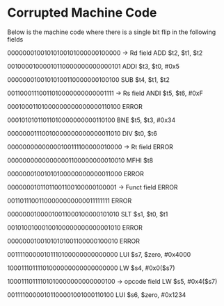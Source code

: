 # Corrupted Machine Code

Below is the machine code where there is a single bit flip in the following fields

00000001001010100101000000100000	\-\>	Rd field           ADD $t2, $t1, $t2

00100001000010110000000000000101                               ADDI $t3, $t0, #0x5

00000001001010100110000000100100                               SUB $t4, $t1, $t2

00110001110011010000000000001111	\-\>	Rs field           ANDI $t5, $t6, #0xF

00010001101000000000000000110100                               ERROR

00010101011011010000000000110100                               BNE $t5, $t3, #0x34

00000001110010000000000000011010                               DIV $t0, $t6

00000000000000100111100000010000	\-\>	Rt field           ERROR

00000000000000001100000000010010                               MFHI $t8

00000001001010100000000000011000                               ERROR

00000001011011001100100000100001	\-\>	Funct field        ERROR

00110111001100000000000011111111                               ERROR

00000001000010011000100000101010                               SLT $s1, $t0, $t1

00101001000100100000000000001010                               ERROR

00000001001010101001100000100010                               ERROR

00111100000101110100000000000000                               LUI $s7, $zero, #0x4000

10001110111101000000000000000000                               LW $s4, #0x0($s7)

10001110111101010000000000000100	\-\>	opcode field       LW $s5, #0x4($s7)

00111100000101100001001000110100                               LUI $s6, $zero, #0x1234